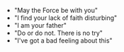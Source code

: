 - "May the Force be with you"  
- "I find your lack of faith disturbing"  
- "I am your father"  
- "Do or do not. There is no try"  
- "I've got a bad feeling about this"
